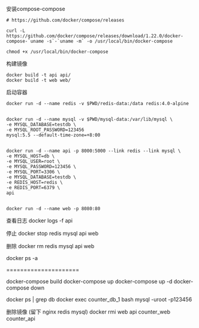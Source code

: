 
安装compose-compose

```
# https://github.com/docker/compose/releases

curl -L https://github.com/docker/compose/releases/download/1.22.0/docker-compose-`uname -s`-`uname -m` -o /usr/local/bin/docker-compose

chmod +x /usr/local/bin/docker-compose
```


构建镜像

```
docker build -t api api/
docker build -t web web/
```

启动容器

```
docker run -d --name redis -v $PWD/redis-data:/data redis:4.0-alpine


docker run -d --name mysql -v $PWD/mysql-data:/var/lib/mysql \
-e MYSQL_DATABASE=testdb \
-e MYSQL_ROOT_PASSWORD=123456 
mysql:5.5 --default-time-zone=+8:00


docker run -d --name api -p 8000:5000 --link redis --link mysql \
-e MYSQL_HOST=db \
-e MYSQL_USER=root \
-e MYSQL_PASSWORD=123456 \
-e MYSQL_PORT=3306 \
-e MYSQL_DATABASE=testdb \
-e REDIS_HOST=redis \
-e REDIS_PORT=6379 \
api


docker run -d --name web -p 8080:80
```

查看日志
docker logs -f api

停止
docker stop redis mysql api web

删除
docker rm redis mysql api web

docker ps -a

=====================


docker-compose build
docker-compose up
docker-compose up -d
docker-compose down


docker ps | grep db
docker exec counter_db_1 bash
mysql -uroot -p123456

删除镜像 (留下 nginx redis mysql)
docker rmi web api counter_web counter_api



